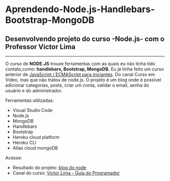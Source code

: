 # Aprendendo-Node.js-Handlebars-Bootstrap-MongoDB
## Desenvolvendo projeto do curso -Node.js- com o Professor Victor Lima
 ***
 O curso de **NODE.JS** trouxe ferramentas com as quais eu não tinha tido contato,como: **handlebars, Bootstrap, MongoDB.** Eu já tinha feito um curso anterior de  [JavaScript / ECMAScript para iniciantes](https://www.youtube.com/playlist?list=PLHz_AreHm4dlsK3Nr9GVvXCbpQyHQl1o1). Do canal Curso em Video, mas que não tratou de node.js. O projeto é um blog onde é possível adicionar categorias, posts, criar um conta, validar o email, senha do usuário e do administrador.
 
Ferramentas utilizadas:
* Visual Studio Code
* Node.js
* MongoDB
* Handlebars
* Bootstrap
* Heroku cloud platform
* Heroku CLI
* Atlas cloud mongoDB

Acesse:
* Resultado do projeto: [blog do node](https://safe-gorge-65185.herokuapp.com/)
* Canal do curso: [Victor Lima - Guia do Programador](https://www.youtube.com/channel/UC_issB-37g9lwfAA37fy2Tg)
 
